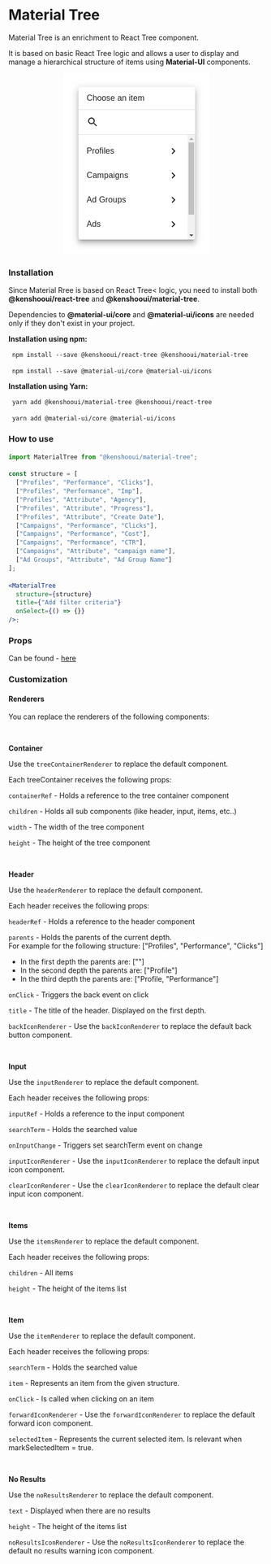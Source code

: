# Material Tree

Material Tree is an enrichment to React Tree component. 

It is based on basic React Tree logic and allows 
a user to display and manage a hierarchical structure of items using <b>Material-UI</b> components.

 
  <p align="center">
      <img src="react-tree-demo.gif?raw=true" width="288" />
  </p>
  
  ### Installation
  Since Material Rree is based on React Tree< logic, you need to install both <b>@kenshooui/react-tree</b> and <b>@kenshooui/material-tree</b>.
  
  Dependencies to <b>@material-ui/core</b> and <b>@material-ui/icons</b> are needed only if they don't exist in your project.
  
   **Installation using npm:**
  ```
   npm install --save @kenshooui/react-tree @kenshooui/material-tree

   npm install --save @material-ui/core @material-ui/icons
  ```
 **Installation using Yarn:**

```
 yarn add @kenshooui/material-tree @kenshooui/react-tree

 yarn add @material-ui/core @material-ui/icons
```

 ### How to use
 <!-- example -->

```jsx
import MaterialTree from "@kenshooui/material-tree";

const structure = [
  ["Profiles", "Performance", "Clicks"],
  ["Profiles", "Performance", "Imp"],
  ["Profiles", "Attribute", "Agency"],
  ["Profiles", "Attribute", "Progress"],
  ["Profiles", "Attribute", "Create Date"],
  ["Campaigns", "Performance", "Clicks"],
  ["Campaigns", "Performance", "Cost"],
  ["Campaigns", "Performance", "CTR"],
  ["Campaigns", "Attribute", "campaign name"],
  ["Ad Groups", "Attribute", "Ad Group Name"]
];

<MaterialTree
  structure={structure}
  title={"Add filter criteria"}
  onSelect={() => {}}
/>;
```

### Props
Can be found - [here](https://github.com/kenshoo/react-tree#props)
<br/>

### Customization

#### Renderers

You can replace the renderers of the following components:

<br/>

**Container**

Use the `treeContainerRenderer` to replace the default component.

Each treeContainer receives the following props:

`containerRef` - Holds a reference to the tree container component

`children` - Holds all sub components (like header, input, items, etc..)

`width` - The width of the tree component

`height` - The height of the tree component

<br/>

**Header**

Use the `headerRenderer` to replace the default component.

Each header receives the following props:

`headerRef` - Holds a reference to the header component

`parents` - Holds the parents of the current depth. 
<br/>
For example for the following structure: ["Profiles", "Performance", "Clicks"]
- In the first depth the parents are: [""]
- In the second depth the parents are: ["Profile"]
- In the third depth the parents are: ["Profile, "Performance"]


`onClick` -  Triggers the back event on click

`title` - The title of the header. Displayed on the first depth.

`backIconRenderer` - Use the `backIconRenderer` to replace the default back button component.

<br/>

**Input**

Use the `inputRenderer` to replace the default component.

Each header receives the following props:

`inputRef` - Holds a reference to the input component

`searchTerm` - Holds the searched value

`onInputChange` - Triggers set searchTerm event on change

`inputIconRenderer` - Use the `inputIconRenderer` to replace the default input icon component.

`clearIconRenderer` - Use the `clearIconRenderer` to replace the default clear input icon component.

<br/>

**Items**

Use the `itemsRenderer` to replace the default component.

Each header receives the following props:

`children` - All items

`height` - The height of the items list

<br/>

**Item**

Use the `itemRenderer` to replace the default component.

Each header receives the following props:

`searchTerm` - Holds the searched value

`item` - Represents an item from the given structure. 

`onClick` - Is called when clicking on an item

`forwardIconRenderer` - Use the `forwardIconRenderer` to replace the default forward icon component.

`selectedItem` - Represents the current selected item. Is relevant when markSelectedItem = true.

<br/>

**No Results**

Use the `noResultsRenderer` to replace the default component.

`text` - Displayed when there are no results

`height` - The height of the items list

`noResultsIconRenderer` - Use the `noResultsIconRenderer` to replace the default no results warning icon component.
